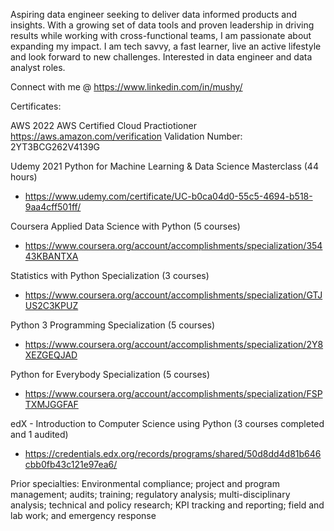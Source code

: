 Aspiring data engineer seeking to deliver data informed products and insights.  With a growing set of data tools and proven leadership in driving results while working with cross-functional teams, I am passionate about expanding my impact. I am tech savvy, a fast learner, live an active lifestyle and look forward to new challenges. Interested in data engineer and data analyst roles.

Connect with me @ https://www.linkedin.com/in/mushy/


Certificates:

AWS
2022 AWS Certified Cloud Practiotioner
https://aws.amazon.com/verification
Validation Number: 2YT3BCG262V4139G

Udemy
2021 Python for Machine Learning & Data Science Masterclass (44 hours)
- https://www.udemy.com/certificate/UC-b0ca04d0-55c5-4694-b518-9aa4cff501ff/

Coursera
Applied Data Science with Python (5 courses)
- https://www.coursera.org/account/accomplishments/specialization/35443KBANTXA

Statistics with Python Specialization (3 courses)
- https://www.coursera.org/account/accomplishments/specialization/GTJUS2C3KPUZ

Python 3 Programming Specialization (5 courses)
- https://www.coursera.org/account/accomplishments/specialization/2Y8XEZGEQJAD

Python for Everybody Specialization (5 courses)
- https://www.coursera.org/account/accomplishments/specialization/FSPTXMJGGFAF

edX - Introduction to Computer Science using Python (3 courses completed and 1 audited)
- https://credentials.edx.org/records/programs/shared/50d8dd4d81b646cbb0fb43c121e97ea6/

Prior specialties:
Environmental compliance; project and program management; audits; training; 
regulatory analysis; multi-disciplinary analysis; technical and policy research; 
KPI tracking and reporting; field and lab work; and emergency response
